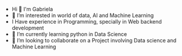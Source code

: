 - Hi 👋 I'm Gabriela
- 👀 I’m interested in world of data, AI and Machine Learning
- I Have experience in Programming, specially in Web backend development 
- 🌱 I’m currently learning python in Data Science
- 💞️ I’m looking to collaborate on a Project involving Data science and Machine Learning

<!---
gabicodder/gabicodder is a ✨ special ✨ repository because its `README.md` (this file) appears on your GitHub profile.
You can click the Preview link to take a look at your changes.
--->
